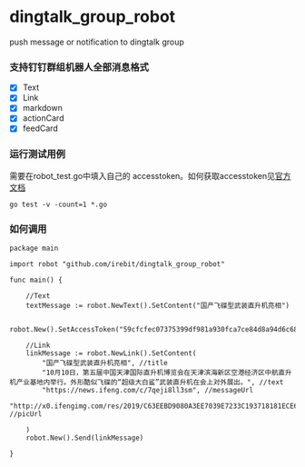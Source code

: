 # dingtalk_group_robot
push message or notification to dingtalk group

### 支持钉钉群组机器人全部消息格式

- [x] Text
- [x] Link
- [x] markdown
- [x] actionCard
- [x] feedCard

###  运行测试用例

需要在robot_test.go中填入自己的 accesstoken。如何获取accesstoken见[官方文档](https://ding-doc.dingtalk.com/doc#/serverapi2/qf2nxq)

``` golang
go test -v -count=1 *.go
```

###  如何调用
``` golang
package main

import robot "github.com/irebit/dingtalk_group_robot"

func main() {

	//Text
	textMessage := robot.NewText().SetContent("国产飞碟型武装直升机亮相")

	robot.New().SetAccessToken("59cfcfec07375399df981a930fca7ce84d8a94d6c686b9518082e6c0cebff8e9").Send(textMessage)

	//Link
	linkMessage := robot.NewLink().SetContent(
		"国产飞碟型武装直升机亮相", //title
		"10月10日，第五届中国天津国际直升机博览会在天津滨海新区空港经济区中航直升机产业基地内举行。外形酷似飞碟的“超级大白鲨”武装直升机在会上对外展出。", //text
		"https://news.ifeng.com/c/7qeji8ll3sm", //messageUrl
		"http://x0.ifengimg.com/res/2019/C63EEBD9080A3EE7039E7233C193718181ECE61B_size109_w600_h450.jpeg", //picUrl

	)
	robot.New().Send(linkMessage)

}
```

